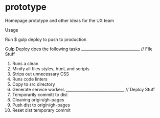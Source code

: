 # prototype
Homepage prototype and other ideas for the UX team

Usage

Run $ gulp deploy to push to production.

Gulp Deploy does the following tasks
______________________________ // File Stuff
1. Runs a clean
2. Minify all files styles, html, and scripts
3. Strips out unnecessary CSS
3. Runs code linters
4. Copy to src directory
5. Generate service workers
______________________________ // Deploy Stuff
6. Temporarily committ to dist
7. Cleaning origin/gh-pages
8. Push dist to origin/gh-pages
9. Reset dist temporary commit

